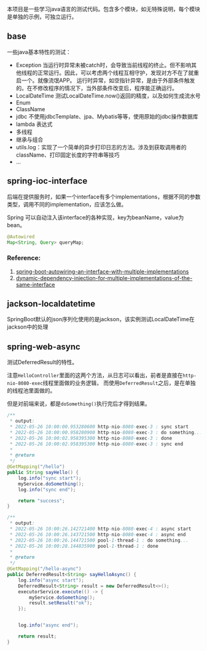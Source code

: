 
本项目是一些学习java语言的测试代码。包含多个模块，如无特殊说明，每个模块是单独的示例，可独立运行。

## base
一些java基本特性的测试：

- Exception
  当运行时异常未被catch时，会导致当前线程的终止。但不影响其他线程的正常运行。因此，可以考虑两个线程互相守护，发现对方不在了就重启一个。就像流氓APP。
  运行时异常，如空指针异常，是由于外部条件触发的。在不修改程序的情况下，当外部条件改变后，程序能正确运行。
- LocalDateTime 测试LocalDateTime.now()返回的精度，以及如何生成流水号
- Enum
- ClassName
- jdbc 不使用jdbcTemplate、jpa、Mybatis等等，使用原始的jdbc操作数据库
- lambda 表达式
- 多线程
- 继承与组合  
- utils.log：实现了一个简单的异步打印日志的方法。涉及到获取调用者的className、打印固定长度的字符串等技巧
- ...

## spring-ioc-interface
后端在提供服务时，如果一个interface有多个implementations，根据不同的参数类型，调用不同的implementation，应该怎么做。

Spring 可以自动注入该interface的各种实现，key为beanName，value为bean。

```java
@Autowired
Map<String, Query> queryMap;
```
### Reference:
1. [spring-boot-autowiring-an-interface-with-multiple-implementations](https://stackoverflow.com/questions/51766013/spring-boot-autowiring-an-interface-with-multiple-implementations)
2. [dynamic-dependency-injection-for-multiple-implementations-of-the-same-interface](https://stackoverflow.com/questions/53273923/dynamic-dependency-injection-for-multiple-implementations-of-the-same-interface)

## jackson-localdatetime
SpringBoot默认的json序列化使用的是jackson，该实例测试LocalDateTime在jackson中的处理

## spring-web-async
测试DeferredResult的特性。

注意`HelloController`里面的这两个方法，从日志可以看出，前者是直接在`http-nio-8080-exec`线程里面做的业务逻辑，
而使用`DeferredResult`之后，是在单独的线程池里面做的。

但是对前端来说，都是`doSomething()`执行完后才得到结果。
```java
/**
 * output:
 * 2022-05-26 10:00:00.953280600 http-nio-8080-exec-3 : sync start
 * 2022-05-26 10:00:00.958280900 http-nio-8080-exec-3 : do something...
 * 2022-05-26 10:00:02.958395300 http-nio-8080-exec-3 : done
 * 2022-05-26 10:00:02.958395300 http-nio-8080-exec-3 : sync end
 *
 * @return
 */
@GetMapping("/hello")
public String sayHello() {
    log.info("sync start");
    myService.doSomething();
    log.info("sync end");

    return "success";
}

/**
 * output:
 * 2022-05-26 10:00:26.142721400 http-nio-8080-exec-4 : async start
 * 2022-05-26 10:00:26.143721500 http-nio-8080-exec-4 : async end
 * 2022-05-26 10:00:26.144721500 pool-1-thread-1 : do something...
 * 2022-05-26 10:00:28.144835900 pool-1-thread-1 : done
 *
 * @return
 */
@GetMapping("/hello-async")
public DeferredResult<String> sayHelloAsync() {
    log.info("async start");
    DeferredResult<String> result = new DeferredResult<>();
    executorService.execute(() -> {
        myService.doSomething();
        result.setResult("ok");
    });


    log.info("async end");

    return result;
}
```

